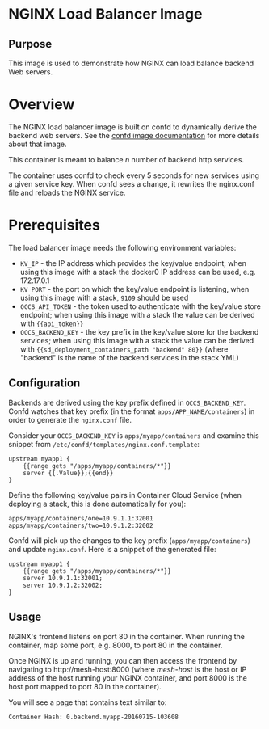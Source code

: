 # NGINX Load Balancer Image

## Purpose

This image is used to demonstrate how NGINX can load balance backend Web servers.

# Overview

The NGINX load balancer image is built on confd to dynamically derive the backend web servers. See the [confd image documentation](../confd/README.md) for more details about that image.

This container is meant to balance *n* number of backend http services.

The container uses confd to check every 5 seconds for new services using a given service key. When confd sees a change, it rewrites the nginx.conf file and reloads the NGINX service.

# Prerequisites

The load balancer image needs the following environment variables:

* `KV_IP` - the IP address which provides the key/value endpoint, when using this image with a stack the docker0 IP address can be used, e.g. 172.17.0.1
* `KV_PORT` - the port on which the key/value endpoint is listening, when using this image with a stack, `9109` should be used
* `OCCS_API_TOKEN` - the token used to authenticate with the key/value store endpoint; when using this image with a stack the value can be derived with `{{api_token}}`
* `OCCS_BACKEND_KEY` - the key prefix in the key/value store for the backend services; when using this image with a stack the value can be derived with `{{sd_deployment_containers_path "backend" 80}}` (where "backend" is the name of the backend services in the stack YML)

## Configuration

Backends are derived using the key prefix defined in `OCCS_BACKEND_KEY`. Confd watches that key prefix (in the format `apps/APP_NAME/containers`) in order to generate the `nginx.conf` file.

Consider your `OCCS_BACKEND_KEY` is `apps/myapp/containers` and examine this snippet from `/etc/confd/templates/nginx.conf.template`:

```
upstream myapp1 {
    {{range gets "/apps/myapp/containers/*"}}
    server {{.Value}};{{end}}
}
```

Define the following key/value pairs in Container Cloud Service (when deploying a stack, this is done automatically for you):

```
apps/myapp/containers/one=10.9.1.1:32001
apps/myapp/containers/two=10.9.1.2:32002
```

Confd will pick up the changes to the key prefix (`apps/myapp/containers`) and update `nginx.conf`. Here is a snippet of the generated file:

```
upstream myapp1 {
    {{range gets "/apps/myapp/containers/*"}}
    server 10.9.1.1:32001;
    server 10.9.1.2:32002;
}
```

## Usage

NGINX's frontend listens on port 80 in the container. When running the container, map some port, e.g. 8000, to port 80 in the container.

Once NGINX is up and running, you can then access the frontend by navigating to http://mesh-host:8000 (where *mesh-host* is the host or IP address of the host running your NGINX container, and port 8000 is the host port mapped to port 80 in the container).

You will see a page that contains text similar to:

```
Container Hash: 0.backend.myapp-20160715-103608
```
